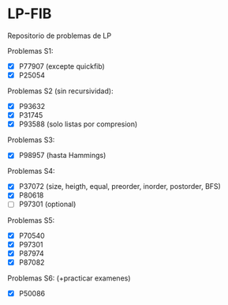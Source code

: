 # LP-FIB
Repositorio de problemas de LP

Problemas S1:
  * [x] P77907 (excepte quickfib)
  * [x] P25054

Problemas S2 (sin recursividad):
  * [x] P93632 
  * [x] P31745
  * [x] P93588 (solo listas por compresion)

Problemas S3:
  * [x] P98957 (hasta Hammings)

Problemas S4:
  * [x] P37072 (size, heigth, equal, preorder, inorder, postorder, BFS)
  * [x] P80618
  * [ ] P97301 (optional)

Problemas S5:
  * [x] P70540
  * [x] P97301
  * [x] P87974
  * [x] P87082

Problemas S6: (+practicar examenes)
  * [x] P50086
